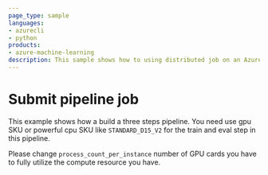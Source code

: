 ```yaml
---
page_type: sample
languages:
- azurecli
- python
products:
- azure-machine-learning
description: This sample shows how to using distributed job on an Azure ML compute cluster. It will use cifar-10 dataset, processed data, train model and then evaluate output model. 
---
```


# Submit pipeline job

This example shows how a build a three steps pipeline. You need use gpu SKU or powerful cpu SKU like `STANDARD_D15_V2` for the train and eval step in this pipeline.

Please change `process_count_per_instance` number of GPU cards you have to fully utilize the compute resource you have.